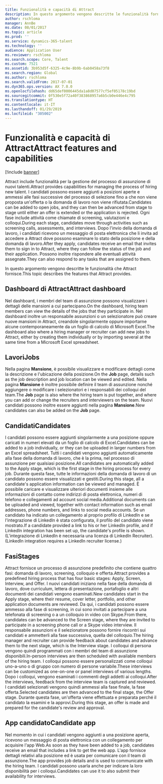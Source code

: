 ```yaml
---
title: Funzionalità e capacità di Attract
description: In questo argomento vengono descritte le funzionalità fornite da Attract per gestire il processo di assunzione di nuovi talenti.
author: rschloma
manager: AnnBe
ms.date: 08/01/2017
ms.topic: article
ms.prod: ''
ms.service: dynamics-365-talent
ms.technology: ''
audience: Application User
ms.reviewer: rschloma
ms.search.scope: Core, Talent
ms.custom: 7521
ms.assetid: 3b953d5f-6325-4c9e-8b9b-6ab0458a73f8
ms.search.region: Global
ms.author: rschloma
ms.search.validFrom: 2017-07-01
ms.dyn365.ops.version: AX 7.0.0
ms.openlocfilehash: dd65def0006445da1a8d07577cf5ef05178c19bd
ms.sourcegitcommit: 0f530e5f72a40f383868957a6b5cb0e446e4c795
ms.translationtype: HT
ms.contentlocale: it-IT
ms.lasthandoff: 01/29/2019
ms.locfileid: "305002"
---
```

# <a name="attract-features-and-capabilities"></a><span data-ttu-id="2323b-103">Funzionalità e capacità di Attract</span><span class="sxs-lookup"><span data-stu-id="2323b-103">Attract features and capabilities</span></span>

[!include [banner](includes/banner.md)]

<span data-ttu-id="2323b-104">Attract include funzionalità per la gestione del processo di assunzione di nuovi talenti.</span><span class="sxs-lookup"><span data-stu-id="2323b-104">Attract provides capabilities for managing the process of hiring new talent.</span></span> <span data-ttu-id="2323b-105">I candidati possono essere aggiunti a posizioni aperte e ammessi alle fasi successive del processo di selezione fino a che non viene proposta un'offerta o la domanda di lavoro non viene rifiutata.</span><span class="sxs-lookup"><span data-stu-id="2323b-105">Candidates can be added to open jobs, and they can then be advanced from stage to stage until either an offer is extended or the application is rejected.</span></span> <span data-ttu-id="2323b-106">Ogni fase include attività come chiamate di screening, valutazioni e colloqui.</span><span class="sxs-lookup"><span data-stu-id="2323b-106">During each stage, candidates move through activities such as screening calls, assessments, and interviews.</span></span> <span data-ttu-id="2323b-107">Dopo l'invio della domanda di lavoro, i candidati ricevono un messaggio di posta elettronica che li invita ad accedere a Attract dove possono esaminare lo stato della posizione e della domanda di lavoro.</span><span class="sxs-lookup"><span data-stu-id="2323b-107">After they apply, candidates receive an email that invites them to sign in to Attract, where they can follow the status of the job and their application.</span></span> <span data-ttu-id="2323b-108">Possono inoltre rispondere alle eventuali attività assegnate.</span><span class="sxs-lookup"><span data-stu-id="2323b-108">They can also respond to any tasks that are assigned to them.</span></span>

<span data-ttu-id="2323b-109">In questo argomento vengono descritte le funzionalità che Attract fornisce.</span><span class="sxs-lookup"><span data-stu-id="2323b-109">This topic describes the features that Attract provides.</span></span>

## <a name="attract-dashboard"></a><span data-ttu-id="2323b-110">Dashboard di Attract</span><span class="sxs-lookup"><span data-stu-id="2323b-110">Attract dashboard</span></span>
<span data-ttu-id="2323b-111">Nel dashboard, i membri del team di assunzione possono visualizzare i dettagli delle mansioni a cui partecipano.</span><span class="sxs-lookup"><span data-stu-id="2323b-111">On the dashboard, hiring team members can view the details of the jobs that they participate in.</span></span> <span data-ttu-id="2323b-112">Nel dashboard inoltre un responsabile assunzioni o un selezionatore può creare nuove mansioni in Attract, creandole singolarmente oppure importarne alcune contemporaneamente da un foglio di calcolo di Microsoft Excel.</span><span class="sxs-lookup"><span data-stu-id="2323b-112">The dashboard also where a hiring manager or recruiter can add new jobs to Attract, either by creating them individually or by importing several at the same time from a Microsoft Excel spreadsheet.</span></span>

## <a name="jobs"></a><span data-ttu-id="2323b-113">Lavori</span><span class="sxs-lookup"><span data-stu-id="2323b-113">Jobs</span></span>
<span data-ttu-id="2323b-114">Nella pagina **Mansione**, è possibile visualizzare e modificare dettagli come la descrizione e l'ubicazione della posizione.</span><span class="sxs-lookup"><span data-stu-id="2323b-114">On the **Job** page, details such as the job description and job location can be viewed and edited.</span></span> <span data-ttu-id="2323b-115">Nella pagina **Mansione** è inoltre possibile definire il team di assunzione nonché aggiungere o modificare i selezionatori e i responsabili dei colloqui del team.</span><span class="sxs-lookup"><span data-stu-id="2323b-115">The **Job** page is also where the hiring team is put together, and where you can add or change the recruiters and interviewers on the team.</span></span> <span data-ttu-id="2323b-116">Nuovi candidati possono inoltre essere aggiunti nella pagina **Mansione**.</span><span class="sxs-lookup"><span data-stu-id="2323b-116">New candidates can also be added on the **Job** page.</span></span>

## <a name="candidates"></a><span data-ttu-id="2323b-117">Candidati</span><span class="sxs-lookup"><span data-stu-id="2323b-117">Candidates</span></span>
<span data-ttu-id="2323b-118">I candidati possono essere aggiunti singolarmente a una posizione oppure caricati in numeri elevati da un foglio di calcolo di Excel.</span><span class="sxs-lookup"><span data-stu-id="2323b-118">Candidates can be added to a job individually, or they can be uploaded in larger numbers from an Excel spreadsheet.</span></span> <span data-ttu-id="2323b-119">Tutti i candidati vengono aggiunti automaticamente alla fase della domanda di lavoro, che è la prima, nel processo di assunzione per qualsiasi posizione.</span><span class="sxs-lookup"><span data-stu-id="2323b-119">All candidates are automatically added to the Apply stage, which is the first stage in the hiring process for every job.</span></span> <span data-ttu-id="2323b-120">Durante questa fase, tutte le informazioni della domanda di lavoro di un candidato possono essere visualizzati e gestiti.</span><span class="sxs-lookup"><span data-stu-id="2323b-120">During this stage, all a candidate's application information can be viewed and managed.</span></span> <span data-ttu-id="2323b-121">È possibile caricare e visualizzare ulteriori documenti insieme alle informazioni di contatto come indirizzi di posta elettronica, numeri di telefono e collegamenti ad account social media.</span><span class="sxs-lookup"><span data-stu-id="2323b-121">Additional documents can be uploaded and viewed, together with contact information such as email addresses, phone numbers, and links to social media accounts.</span></span> <span data-ttu-id="2323b-122">Se un candidato ha indicato un collegamento al proprio profilo di LinkedIn e se l'integrazione di LinkedIn è stata configurata, il profilo del candidato viene mostrato.</span><span class="sxs-lookup"><span data-stu-id="2323b-122">If a candidate provided a link to his or her LinkedIn profile, and if LinkedIn integration has been set up, the candidate's profile is shown.</span></span> <span data-ttu-id="2323b-123">(L'integrazione di LinkedIn è necessaria una licenza di LinkedIn Recruiter).</span><span class="sxs-lookup"><span data-stu-id="2323b-123">(LinkedIn integration requires a LinkedIn recruiter license.)</span></span>

## <a name="stages"></a><span data-ttu-id="2323b-124">Fasi</span><span class="sxs-lookup"><span data-stu-id="2323b-124">Stages</span></span>
<span data-ttu-id="2323b-125">Attract fornisce un processo di assunzione predefinito che contiene quattro fasi: domanda di lavoro, screening, colloquio e offerta.</span><span class="sxs-lookup"><span data-stu-id="2323b-125">Attract provides a predefined hiring process that has four basic stages: Apply, Screen, Interview, and Offer.</span></span> <span data-ttu-id="2323b-126">I nuovi candidati iniziano nella fase della domanda di lavoro, dove curriculum, lettera di presentazione, portafoglio e altri documenti dei candidati vengono esaminati.</span><span class="sxs-lookup"><span data-stu-id="2323b-126">New candidates start in the Apply stage, where their resume, cover letter, portfolio, and other application documents are reviewed.</span></span> <span data-ttu-id="2323b-127">Da qui, i candidati possono essere ammesso alla fase di screening, in cui sono invitati a partecipare a una telefonata di screening o a un colloquio in video con Skype.</span><span class="sxs-lookup"><span data-stu-id="2323b-127">From there, candidates can be advanced to the Screen stage, where they are invited to participate in a screening phone call or a Skype video interview.</span></span> <span data-ttu-id="2323b-128">Il responsabile assunzioni e il selezionatore possono fornire riscontri sui candidati e ammetterli alla fase successiva, quella del colloquio.</span><span class="sxs-lookup"><span data-stu-id="2323b-128">The hiring manager and recruiter can provide feedback about candidates and advance them to the next stage, which is the Interview stage.</span></span> <span data-ttu-id="2323b-129">I colloqui di persona vengono quindi programmati con i membri del team di assunzione disponibili.</span><span class="sxs-lookup"><span data-stu-id="2323b-129">In-person interviews are then scheduled with available members of the hiring team.</span></span> <span data-ttu-id="2323b-130">I colloqui possono essere personalizzati come colloqui uno-a-uno o di gruppo con numero di persone variabile.</span><span class="sxs-lookup"><span data-stu-id="2323b-130">These interviews can be customized as one-on-one or panel interviews of various lengths.</span></span> <span data-ttu-id="2323b-131">Dopo i colloqui, vengono esaminati i commenti degli addetti ai colloqui.</span><span class="sxs-lookup"><span data-stu-id="2323b-131">After the interviews, feedback from the interview team is captured and reviewed.</span></span> <span data-ttu-id="2323b-132">I candidati selezionati vengono quindi ammessi alla fase finale, la fase offerta.</span><span class="sxs-lookup"><span data-stu-id="2323b-132">Selected candidates are then advanced to the final stage, the Offer stage.</span></span> <span data-ttu-id="2323b-133">Durante questa fase, un'offerta viene effettuata e preparata perché il candidato la esamini e la approvi.</span><span class="sxs-lookup"><span data-stu-id="2323b-133">During this stage, an offer is made and prepared for the candidate's review and approval.</span></span>

## <a name="candidate-app"></a><span data-ttu-id="2323b-134">App candidato</span><span class="sxs-lookup"><span data-stu-id="2323b-134">Candidate app</span></span>
<span data-ttu-id="2323b-135">Nel momento in cui i candidati vengono aggiunti a una posizione aperta, ricevono un messaggio di posta elettronica con un collegamento per acquisire l'app Web.</span><span class="sxs-lookup"><span data-stu-id="2323b-135">As soon as they have been added to a job, candidates receive an email that includes a link to get the web app.</span></span> <span data-ttu-id="2323b-136">L'app fornisce dettagli relativi alla posizione ed è usata per comunicare con il team di assunzione.</span><span class="sxs-lookup"><span data-stu-id="2323b-136">The app provides job details and is used to communicate with the hiring team.</span></span> <span data-ttu-id="2323b-137">I candidati possono usarla anche per indicare la loro disponibilità per i colloqui.</span><span class="sxs-lookup"><span data-stu-id="2323b-137">Candidates can use it to also submit their availability for interviews.</span></span>
